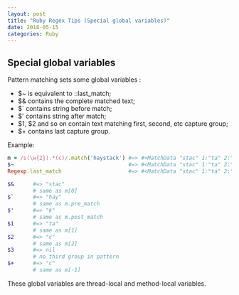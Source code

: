 ```yaml
---
layout: post
title: "Ruby Regex Tips (Special global variables)"
date: 2018-05-15
categories: Ruby
---
```


## Special global variables

Pattern matching sets some global variables :

- $~ is equivalent to ::last_match;
- $& contains the complete matched text;
- $` contains string before match;
- $' contains string after match;
- $1, $2 and so on contain text matching first, second, etc capture group;
- $+ contains last capture group.

Example:

```ruby
m = /s(\w{2}).*(c)/.match('haystack') #=> #<MatchData "stac" 1:"ta" 2:"c">
$~                                    #=> #<MatchData "stac" 1:"ta" 2:"c">
Regexp.last_match                     #=> #<MatchData "stac" 1:"ta" 2:"c">

$&      #=> "stac"
        # same as m[0]
$`      #=> "hay"
        # same as m.pre_match
$'      #=> "k"
        # same as m.post_match
$1      #=> "ta"
        # same as m[1]
$2      #=> "c"
        # same as m[2]
$3      #=> nil
        # no third group in pattern
$+      #=> "c"
        # same as m[-1]
```

These global variables are thread-local and method-local variables.
